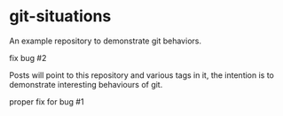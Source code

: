 # git-situations

An example repository to demonstrate git behaviors.

fix bug #2

Posts will point to this repository and various tags in it,
the intention is
to demonstrate interesting behaviours of git.

proper fix for bug #1
